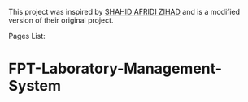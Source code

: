 
This project was inspired by [SHAHID AFRIDI ZIHAD](https://github.com/s-a-zhd) and is a modified version of their original project.

Pages List:

# FPT-Laboratory-Management-System
